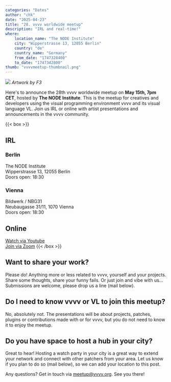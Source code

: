 ```yaml
---
categories: "Dates"
author: "chk"
date: "2025-04-23"
title: "28. vvvv worldwide meetup"
description: "IRL and real-time!"
where: 
    location_name: "The NODE Institute"
    city: "Wipperstrasse 13, 12055 Berlin"
    country: "de"
    country_name: "Germany"
    from_date: "1747328400"
    to_date: "1747342800"
thumb: "vvvvmeetup-thumbnail.png"
---
```


![](vvvvmeetup-28.jpg)
*Artwork by F3*

Here's to announce the 28th vvvv worldwide meetup on **May 15th, 7pm CET**, hosted by **The NODE Institute**. This is the meetup for creatives and developers using the visual programming environment vvvv and its visual language VL. Join us IRL or online with artist presentations and announcements in the vvvv community.

{{< box >}}
## IRL
### Berlin
The NODE Institute<br>
Wipperstrasse 13, 12055 Berlin<br>
Doors open: 18:30

### Vienna
Bildwerk / NBG31<br>
Neubaugasse 31/11, 1070 Vienna<br>
Doors open: 18:30

## Online
[Watch via Youtube](https://youtube.com/live/rXaUijAvuWw)  
[Join via Zoom](https://us02web.zoom.us/j/87338653360?pwd=QpxHpGBZLhtASLT5ro00rUsZLfIsZP.1)
{{< /box >}}

##  Want to share your work?
Please do! Anything more or less related to vvvv, yourself and your projects. Share some thoughts, share your funny fails. Or just join and vibe with us... Submissions are welcome, please drop us a line (mail below).

## Do I need to know vvvv or VL to join this meetup?
No, absolutely not. The presentations will be about projects, patches, plugins or contributions made with or for vvvv, but you do not need to know it to enjoy the meetup.

## Do you have space to host a hub in your city?
Great to hear! Hosting a watch party in your city is a great way to extend your network and connect with other patchers from your area. Let us know if you plan to do so (mail below), so we can add your location to this post.

Any questions? Get in touch via meetup@vvvv.org. See you there!